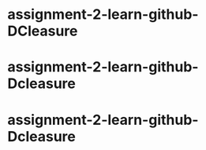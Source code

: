 # assignment-2-learn-github-DCleasure
# assignment-2-learn-github-Dcleasure
# assignment-2-learn-github-Dcleasure
